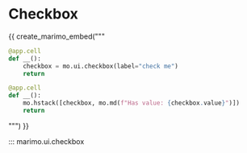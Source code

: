 # Checkbox

{{ create_marimo_embed("""

```python
@app.cell
def __():
    checkbox = mo.ui.checkbox(label="check me")
    return

@app.cell
def __():
    mo.hstack([checkbox, mo.md(f"Has value: {checkbox.value}")])
    return
```

""") }}

::: marimo.ui.checkbox
